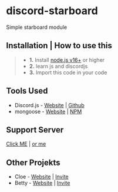 # discord-starboard
Simple starboard module




## Installation | How to use this
> 
> - **1.** Install [node.js v16+](https://nodejs.org/api/cli.html#cli_unhandled_rejections_mode) or higher
> - **2.** learn js and discordjs
> - **3.** Import this code in your code


## Tools Used
- Discord.js - [Website](https://discord.js.org/#/) | [Github](https://github.com/discordjs/discord.js)
- mongoose - [Website](https://mongoosejs.com/) | [NPM](https://npmjs.com/mongoose)

## Support Server
[Click ME](https://www.betty.cx/support) | [or me](https://cloe.famebit.ch/support)


## Other Projekts
- Cloe - [Website](https://cloe.famebit.ch) | [Invite](https://cloe.famebit.ch/invite)
- Betty - [Website](http://www.betty.cx) | [Invite](https://betty.cx/add)
